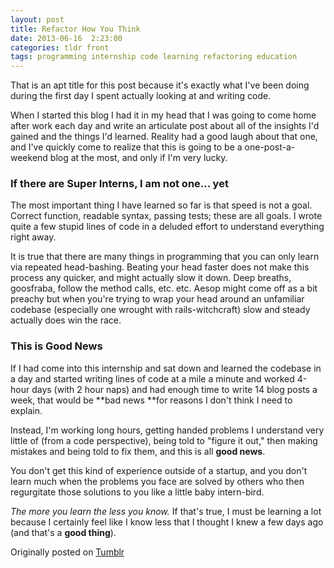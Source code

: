 ```yaml
---
layout: post
title: Refactor How You Think
date: 2013-06-16  2:23:00
categories: tldr front
tags: programming internship code learning refactoring education
---
```


That is an apt title for this post because it's exactly what I've been doing during the first day I spent actually looking at and writing code.

When I started this blog I had it in my head that I was going to come home after work each day and write an articulate post about all of the insights I'd gained and the things I'd learned. Reality had a good laugh about that one, and I've quickly come to realize that this is going to be a one-post-a-weekend blog at the most, and only if I'm very lucky.

### If there are Super Interns, I am not one... yet
The most important thing I have learned so far is that speed is not a goal. Correct function, readable syntax, passing tests; these are all goals. I wrote quite a few stupid lines of code in a deluded effort to understand everything right away.

It is true that there are many things in programming that you can only learn via repeated head-bashing. Beating your head faster does not make this process any quicker, and might actually slow it down. Deep breaths, goosfraba, follow the method calls, etc. etc. Aesop might come off as a bit preachy but when you're trying to wrap your head around an unfamiliar codebase (especially one wrought with rails-witchcraft) slow and steady actually does win the race.

### This is Good News
If I had come into this internship and sat down and learned the codebase in a day and started writing lines of code at a mile a minute and worked 4-hour days (with 2 hour naps) and had enough time to write 14 blog posts a week, that would be **bad news **for reasons I don't think I need to explain.

Instead, I'm working long hours, getting handed problems I understand very little of (from a code perspective), being told to "figure it out," then making mistakes and being told to fix them, and this is all **good news**.

You don't get this kind of experience outside of a startup, and you don't learn much when the problems you face are solved by others who then regurgitate those solutions to you like a little baby intern-bird.

*The more you learn the less you know.* If that's true, I must be learning a lot because I certainly feel like I know less that I thought I knew a few days ago (and that's a **good thing**).

Originally posted on [Tumblr](http://patmcintern.tumblr.com/post/53069629464/refactor-how-you-think)
